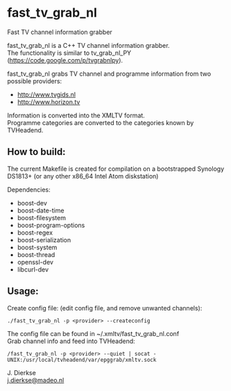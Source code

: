 fast_tv_grab_nl
===============

Fast TV channel information grabber

fast_tv_grab_nl is a C++ TV channel information grabber.  
The functionality is similar to tv_grab_nl_PY (https://code.google.com/p/tvgrabnlpy).

fast_tv_grab_nl grabs TV channel and programme information from two possible providers:
* http://www.tvgids.nl
* http://www.horizon.tv

Information is converted into the XMLTV format.  
Programme categories are converted to the categories known by TVHeadend.

How to build:
------------

The current Makefile is created for compilation on a bootstrapped Synology DS1813+ (or any other x86_64 Intel Atom diskstation)  

Dependencies:
* boost-dev
* boost-date-time
* boost-filesystem
* boost-program-options
* boost-regex
* boost-serialization
* boost-system
* boost-thread
* openssl-dev
* libcurl-dev

Usage:
------

Create config file: (edit config file, and remove unwanted channels):
~~~~
./fast_tv_grab_nl -p <provider> --createconfig
~~~~
The config file can be found in ~/.xmltv/fast_tv_grab_nl.conf  
Grab channel info and feed into TVHeadend:
~~~~
/fast_tv_grab_nl -p <provider> --quiet | socat - UNIX:/usr/local/tvheadend/var/epggrab/xmltv.sock
~~~~  
  
J. Dierkse  
j.dierkse@madeo.nl
